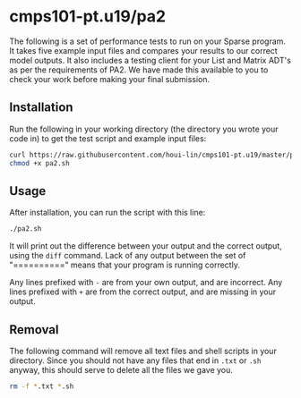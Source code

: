 # cmps101-pt.u19/pa2

The following is a set of performance tests to run on your Sparse program. It takes five example input files and compares your results to our correct model outputs. It also includes a testing client for your List and Matrix ADT's as per the requirements of PA2. We have made this available to you to check your work before making your final submission.

## Installation

Run the following in your working directory (the directory you wrote your code in) to get the test script and example input files:

```bash
curl https://raw.githubusercontent.com/houi-lin/cmps101-pt.u19/master/pa2/pa2.sh > pa2.sh
chmod +x pa2.sh
```

## Usage

After installation, you can run the script with this line:

```bash
./pa2.sh
```

It will print out the difference between your output and the correct output, using the `diff` command. Lack of any output between the set of "==========" means that your program is running correctly.

Any lines prefixed with `-` are from your own output, and are incorrect. Any lines prefixed with `+` are from the correct output, and are missing in your output.

## Removal

The following command will remove all text files and shell scripts in your directory. Since you should not have any files that end in `.txt` or `.sh` anyway, this should serve to delete all the files we gave you.

```bash
rm -f *.txt *.sh
```

